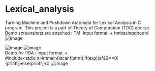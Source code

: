 # Lexical_analysis
Turning Machine and Pushdown Automata for Lexical Analysis in C program.
This project is a part of Theory of Computation (TOC) course.
Demo screenshots are attached :
TM: 
Input format -> hmbasinpqnoqrd
![image](https://github.com/sri3010/Lexical_analysis/assets/101316270/5dd3dcbe-d44d-446d-817d-03d673e286d1)

![image](https://github.com/sri3010/Lexical_analysis/assets/101316270/c336d22d-4351-4628-a3d4-55eaf2b13090)
![image](https://github.com/sri3010/Lexical_analysis/assets/101316270/8d6e2d1f-0433-4fe8-bdd7-20337102f852)     
Demo for PDA : 
Input format -> #include<stdio.h>intmain()scanf(stmt);if(exp)(a%2==0){printf;}else{printf;}r0
![image](https://github.com/sri3010/Lexical_analysis/assets/101316270/f5f0a37c-433f-4b40-b7e5-ca439838d66b)
